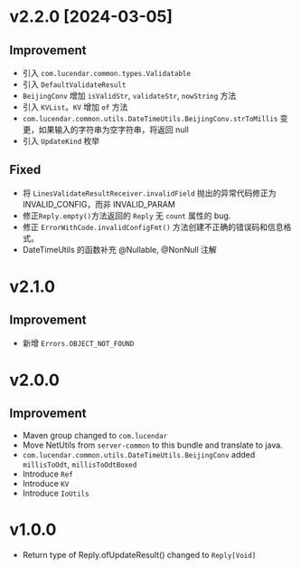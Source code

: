 # v2.2.0 [2024-03-05]
## Improvement
- 引入 `com.lucendar.common.types.Validatable`
- 引入 `DefaultValidateResult`
- `BeijingConv` 增加 `isValidStr`, `validateStr`, `nowString` 方法
- 引入 `KVList`。`KV` 增加 `of` 方法
- `com.lucendar.common.utils.DateTimeUtils.BeijingConv.strToMillis` 变更，如果输入的字符串为空字符串，将返回 null
- 引入 `UpdateKind` 枚举
## Fixed
- 将 `LinesValidateResultReceiver.invalidField` 抛出的异常代码修正为 INVALID_CONFIG，而非 INVALID_PARAM
- 修正`Reply.empty()`方法返回的 `Reply` 无 `count` 属性的 bug.
- 修正 `ErrorWithCode.invalidConfigFmt()` 方法创建不正确的错误码和信息格式。
- DateTimeUtils 的函数补充 @Nullable, @NonNull 注解

# v2.1.0
## Improvement
- 新增 `Errors.OBJECT_NOT_FOUND`

# v2.0.0
## Improvement
- Maven group changed to `com.lucendar`
- Move NetUtils from `server-common` to this bundle and translate to java.
- `com.lucendar.common.utils.DateTimeUtils.BeijingConv` added `millisToOdt`, `millisToOdtBoxed`
- Introduce `Ref`
- Introduce `KV`
- Introduce `IoUtils`

# v1.0.0
- Return type of Reply.ofUpdateResult() changed to `Reply[Void]` 
